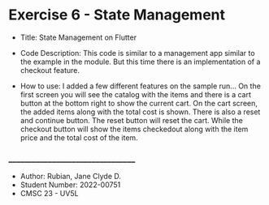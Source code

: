 # Exercise 6 - State Management

+ Title:  State Management on Flutter

+ Code Description: This code is similar to a management app similar to the example in the module. But this time there is an implementation of a checkout feature.

+ How to use: I added a few different features on the sample run... On the first screen you will see the catalog with the items and there is a cart button at the bottom right to show the current cart. On the cart screen, the added items along with the total cost is shown. There is also a reset and continue button. The reset button will reset the cart. While the checkout button will show the items checkedout along with the item price and the total cost of the item.

### ________________________________

+ Author: Rubian, Jane Clyde D.
+ Student Number: 2022-00751
+ CMSC 23 - UV5L
